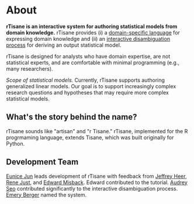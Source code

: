 # About

**rTisane is an interactive system for authoring statistical models from domain knowledge.** rTisane provides (i) a [domain-specific language](#rtisane-dsl) for expressing domain knowledge and (ii) an [interactive disambiguation process](#two-phase-interactive-disambiguation) for deriving an output statistical model. 

rTisane is designed for analysts who have domain expertise, are not statistical experts, and are comfortable with minimal programming (e.g., many researchers). 

*Scope of statistical models.* Currently, rTisane supports authoring generalized linear models. Our goal is to support increasingly complex research questions and hypotheses that may require more complex statistical models.

## What's the story behind the name?
rTisane sounds like "artisan" and "r Tisane." rTisane, implemented for the R progrmaming language, extends Tisane, which was built originally for Python.

## Development Team
[Eunice Jun](eunicemjun.com) leads development of rTisane with feedback from [Jeffrey Heer](https://homes.cs.washington.edu/~jheer/), [Rene Just](https://homes.cs.washington.edu/~rjust/), and [Edward Misback](https://scholar.google.com/citations?user=xLxed_EAAAAJ&hl=en). Edward contributed to the tutorial. [Audrey Seo](https://audreyseo.github.io/) contributed significantly to the interactive disambiguation process. [Emery Berger](https://emeryberger.com/) named the system.